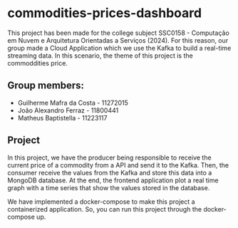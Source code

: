 # commodities-prices-dashboard

This project has been made for the college subject SSC0158 - Computação em Nuvem e Arquitetura Orientadas a Serviços (2024). For this reason, our group made a Cloud Application which we use the Kafka to build a real-time streaming data. In this scenario, the theme of this project is the commoddities price.
 
## Group members:
* Guilherme Mafra da Costa - 11272015
* João Alexandro Ferraz - 11800441
* Matheus Baptistella - 11223117

## Project
In this project, we have the producer being responsible to receive the current price of a commodity from a API and send it to the Kafka. Then, the consumer receive the values from the Kafka and store this data into a MongoDB database. At the end, the frontend application plot a real time graph with a time series that show the values stored in the database.  

We have implemented a docker-compose to make this project a containerized application. So, you can run this project through the docker-compose up.
